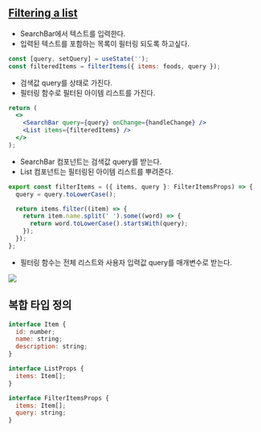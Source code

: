 ## [Filtering a list](https://react-ko.dev/learn/sharing-state-between-components)

- SearchBar에서 텍스트를 입력한다.
- 입력된 텍스트를 포함하는 목록이 필터링 되도록 하고싶다.

```jsx
const [query, setQuery] = useState('');
const filteredItems = filterItems({ items: foods, query });
```

- 검색값 query를 상태로 가진다.
- 필터링 함수로 필터된 아이템 리스트를 가진다.

```jsx
return (
  <>
    <SearchBar query={query} onChange={handleChange} />
    <List items={filteredItems} />
  </>
);
```

- SearchBar 컴포넌트는 검색값 query를 받는다.
- List 컴포넌트는 필터링된 아이템 리스트를 뿌려준다.

```jsx
export const filterItems = ({ items, query }: FilterItemsProps) => {
  query = query.toLowerCase();

  return items.filter((item) => {
    return item.name.split(' ').some((word) => {
      return word.toLowerCase().startsWith(query);
    });
  });
};
```

- 필터링 함수는 전체 리스트와 사용자 입력값 query를 매개변수로 받는다.

<img src="https://velog.velcdn.com/images/sarang_daddy/post/17c8dd3d-f229-4485-baf1-746ca12ddaf0/image.gif">

## 복합 타입 정의

```jsx
interface Item {
  id: number;
  name: string;
  description: string;
}

interface ListProps {
  items: Item[];
}

interface FilterItemsProps {
  items: Item[];
  query: string;
}
```
